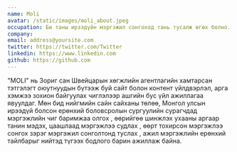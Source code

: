 ```yaml
---
name: Moli
avatar: /static/images/moli_about.jpeg
occupation: Би таны ирээдүйн мэргэжил сонгоход тань тусалж өгөх болно.
company:
email: address@yoursite.com
twitter: https://twitter.com/Twitter
linkedin: https://www.linkedin.com
github: https://github.com
---
```


"MOLI" нь Зориг сан Швейцарын хөгжлийн агентлагийн хамтарсан тэтгэлэгт оюутнуудын бүтээж буй сайт болон контент үйлдвэрлэл, арга хэмжээ зохион байгуулах чиглэлээр ашгийн бус үйл ажиллагаа явуулдаг. Мөн бид нийгмийн сайн сайханы төлөө, Монгол улсын ирээдүй болсон ерөнхий боловсролын сургуулийн сурагчдад мэргэжлийн чиг баримжаа олгох , өөрийгөө шинжлэх ухааны аргаар танин мэдэх, цаашлаад мэргэжлээ судлах , өөрт тохирсон мэргэжлээ сонгох зэрэг мэргэжил сонголтонд туслах , ажил мэргэжлийн ерөнхий тайлбарыг нийтэд түгээх бодлого барин ажиллаж байна.
